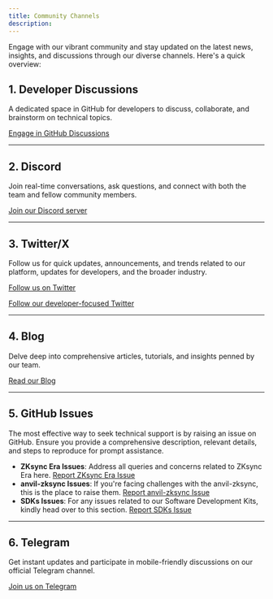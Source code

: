 ```yaml
---
title: Community Channels
description:
---
```


Engage with our vibrant community and stay updated on the latest news, insights, and discussions through our diverse channels. Here's a quick overview:

## **1. Developer Discussions**

A dedicated space in GitHub for developers to discuss, collaborate, and brainstorm on technical topics.

[Engage in GitHub Discussions](https://github.com/ZKsync-Community-Hub/zksync-developers/discussions)

---

## **2. Discord**

Join real-time conversations, ask questions, and connect with both the team and fellow community members.

[Join our Discord server](https://join.zksync.dev/)

---

## **3. Twitter/X**

Follow us for quick updates, announcements, and trends related to our platform, updates for developers, and the broader industry.

[Follow us on Twitter](https://x.com/zksync)

[Follow our developer-focused Twitter](https://x.com/zkSyncDevs)

---

## **4. Blog**

Delve deep into comprehensive articles, tutorials, and insights penned by our team.

[Read our Blog](https://zksync.mirror.xyz/)

---

## **5. GitHub Issues**

The most effective way to seek technical support is by raising an issue on GitHub. Ensure you provide a comprehensive description,
relevant details, and steps to reproduce for prompt assistance.

- **ZKsync Era Issues**: Address all queries and concerns related to ZKsync Era here. [Report ZKsync Era Issue](https://github.com/matter-labs/zksync-era/issues)
- **anvil-zksync Issues**: If you're facing challenges with the anvil-zksync, this is the place to raise them. [Report anvil-zksync Issue](https://github.com/matter-labs/anvil-zksync/issues)
- **SDKs Issues**: For any issues related to our Software Development Kits, kindly head over to this section. [Report SDKs Issue](https://github.com/zksync-sdk)

---

## **6. Telegram**

Get instant updates and participate in mobile-friendly discussions on our official Telegram channel.

[Join us on Telegram](https://t.me/zksync)
